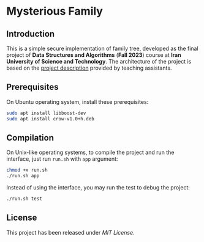 # Mysterious Family

## Introduction

This is a simple secure implementation of family tree, developed as the final project of **Data Structures and Algorithms** (**Fall 2023**) course at **Iran University of Science and Technology**. The architecture of the project is based on the [project description](schema/description.pdf) provided by teaching assistants.

## Prerequisites

On Ubuntu operating system, install these prerequisites:

```bash
sudo apt install libboost-dev
sudo apt install crow-v1.0+h.deb
```

## Compilation

On Unix-like operating systems, to compile the project and run the interface, just run `run.sh` with `app` argument:

```bash
chmod +x run.sh
./run.sh app
```

Instead of using the interface, you may run the test to debug the project:

```bash
./run.sh test
```

## License

This project has been released under *MIT License*.